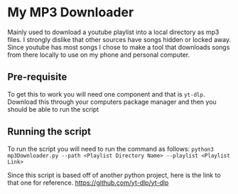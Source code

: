 # My MP3 Downloader

Mainly used to download a youtube playlist into a local directory  as mp3 files. I strongly dislike that other sources have songs hidden or locked away. Since youtube has most songs I chose to make a tool that downloads songs from there locally to use on my phone and personal computer.


## Pre-requisite

To get this to work you will need one component and that is `yt-dlp`. Download this through your computers package manager and then you should be able to run the script

## Running the script

To run the script you will need to run the command as follows:
`python3 mp3Downloader.py --path <Playlist Directory Name> --playlist <Playlist Link>`

Since this script is based off of another python project, here is the link to that one for reference.
https://github.com/yt-dlp/yt-dlp